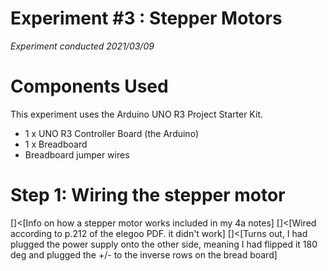 # Experiment #3 : Stepper Motors
*Experiment conducted 2021/03/09*

# Components Used
This experiment uses the Arduino UNO R3 Project Starter Kit.
* 1 x UNO R3 Controller Board (the Arduino)
* 1 x Breadboard
* Breadboard jumper wires

# Step 1: Wiring the stepper motor
[]<[Info on how a stepper motor works included in my 4a notes]
[]<[Wired according to p.212 of the elegoo PDF. it didn't work]
[]<[Turns out, I had plugged the power supply onto the other side, meaning I had flipped it 180 deg and plugged the +/- to the inverse rows on the bread board]
